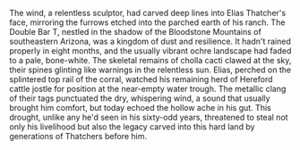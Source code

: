The wind, a relentless sculptor, had carved deep lines into Elias Thatcher's face, mirroring the furrows etched into the parched earth of his ranch.  The Double Bar T, nestled in the shadow of the  Bloodstone Mountains of southeastern Arizona, was a kingdom of dust and resilience.  It hadn't rained properly in eight months, and the usually vibrant ochre landscape had faded to a pale, bone-white.  The skeletal remains of cholla cacti clawed at the sky, their spines glinting like warnings in the relentless sun.  Elias, perched on the splintered top rail of the corral, watched his remaining herd of Hereford cattle jostle for position at the near-empty water trough.  The metallic clang of their tags punctuated the dry, whispering wind, a sound that usually brought him comfort, but today echoed the hollow ache in his gut.  This drought, unlike any he'd seen in his sixty-odd years, threatened to steal not only his livelihood but also the legacy carved into this hard land by generations of Thatchers before him.
